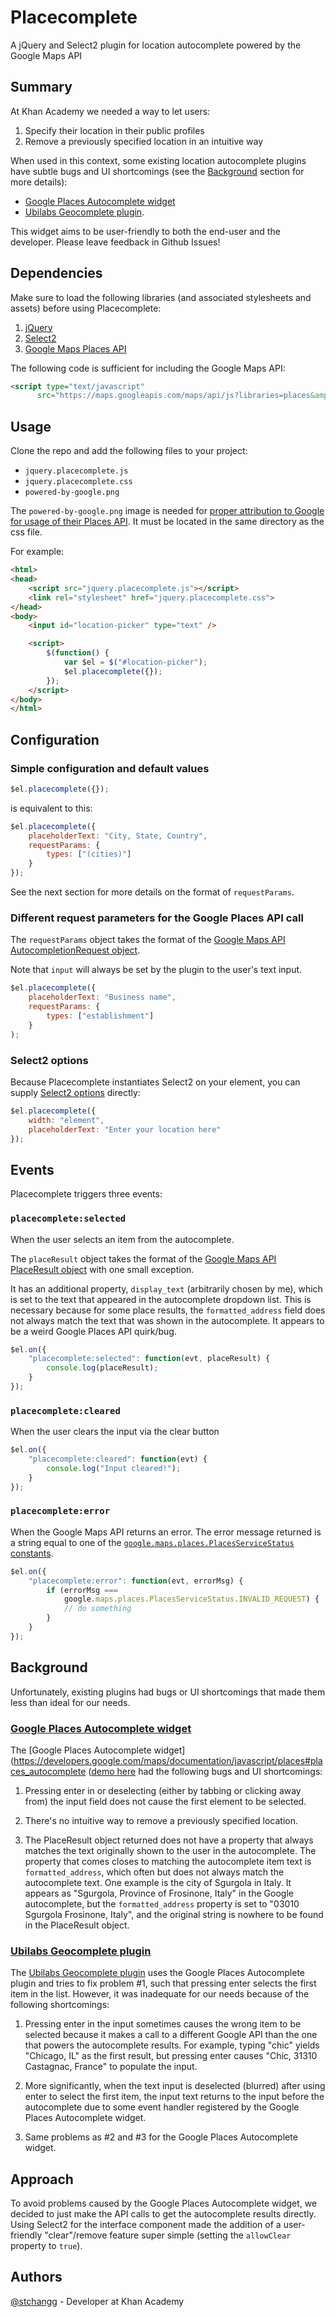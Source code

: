 Placecomplete
=============

A jQuery and Select2 plugin for location autocomplete powered by the Google Maps API

## Summary

At Khan Academy we needed a way to let users:

1. Specify their location in their public profiles
2. Remove a previously specified location in an intuitive way

When used in this context, some existing location autocomplete plugins have subtle bugs and UI shortcomings (see the [Background](#background) section for more details):

- [Google Places Autocomplete widget](https://developers.google.com/maps/documentation/javascript/places#places_autocomplete)
- [Ubilabs Geocomplete plugin](http://ubilabs.github.io/geocomplete/).

This widget aims to be user-friendly to both the end-user and the developer. Please leave feedback in Github Issues!

## Dependencies

Make sure to load the following libraries (and associated stylesheets and assets) before using Placecomplete:

1. [jQuery](http://jquery.com/)
2. [Select2](http://ivaynberg.github.io/select2/)
3. [Google Maps Places API](https://developers.google.com/places/documentation/autocomplete)

The following code is sufficient for including the Google Maps API:

```html
<script type="text/javascript"
      src="https://maps.googleapis.com/maps/api/js?libraries=places&amp;sensor=false"></script>
```

## Usage

Clone the repo and add the following files to your project:

- `jquery.placecomplete.js`
- `jquery.placecomplete.css`
- `powered-by-google.png`

The `powered-by-google.png` image is needed for [proper attribution to Google for usage of their Places API](https://developers.google.com/places/policies). It must be located in the same directory as the css file.

For example:

```html
<html>
<head>
    <script src="jquery.placecomplete.js"></script>
    <link rel="stylesheet" href="jquery.placecomplete.css">
</head>
<body>
    <input id="location-picker" type="text" />

    <script>
        $(function() {
            var $el = $("#location-picker");
            $el.placecomplete({});
        });
    </script>
</body>
</html>
```

## Configuration

### Simple configuration and default values

```javascript
$el.placecomplete({});
```

is equivalent to this:

```javascript
$el.placecomplete({
    placeholderText: "City, State, Country",
    requestParams: {
        types: ["(cities)"]
    }
});
```

See the next section for more details on the format of `requestParams`.

### Different request parameters for the Google Places API call

The `requestParams` object takes the format of the [Google Maps API AutocompletionRequest object](https://developers.google.com/maps/documentation/javascript/reference#AutocompletionRequest).

Note that `input` will always be set by the plugin to the user's text input.

```javascript
$el.placecomplete({
    placeholderText: "Business name",
    requestParams: {
        types: ["establishment"]
    }
);
```

### Select2 options

Because Placecomplete instantiates Select2 on your element, you can supply [Select2 options](http://ivaynberg.github.io/select2/#documentation) directly:

```javascript
$el.placecomplete({
    width: "element",
    placeholderText: "Enter your location here"
});
```

## Events

Placecomplete triggers three events:

### `placecomplete:selected`
When the user selects an item from the autocomplete.

The `placeResult` object takes the format of the [Google Maps API PlaceResult object](https://developers.google.com/maps/documentation/javascript/reference#PlaceResult) with one small exception.

It has an additional property, `display_text` (arbitrarily chosen by me), which is set to the text that appeared in the autocomplete dropdown list. This is necessary because for some place results, the `formatted_address` field does not always match the text that was shown in the autocomplete. It appears to be a weird Google Places API quirk/bug.

```javascript
$el.on({
    "placecomplete:selected": function(evt, placeResult) {
        console.log(placeResult);
    }
});
```

### `placecomplete:cleared`
When the user clears the input via the clear button

```javascript
$el.on({
    "placecomplete:cleared": function(evt) {
        console.log("Input cleared!");
    }
});
```

### `placecomplete:error`
When the Google Maps API returns an error. The error message returned is a string equal to one of the [`google.maps.places.PlacesServiceStatus` constants](https://developers.google.com/maps/documentation/javascript/reference#PlacesServiceStatus).

```javascript
$el.on({
    "placecomplete:error": function(evt, errorMsg) {
        if (errorMsg ===
            google.maps.places.PlacesServiceStatus.INVALID_REQUEST) {
            // do something
        }
    }
});
```

## Background

Unfortunately, existing plugins had bugs or UI shortcomings that made them less than ideal for our needs.

### [Google Places Autocomplete widget](https://developers.google.com/maps/documentation/javascript/places#places_autocomplete)

The [Google Places Autocomplete widget](https://developers.google.com/maps/documentation/javascript/places#places_autocomplete ([demo here](https://developers.google.com/maps/documentation/javascript/examples/places-autocomplete) had the following bugs and UI shortcomings:

1. Pressing enter in or deselecting (either by tabbing or clicking away from) the input field does not cause the first element to be selected.

2. There's no intuitive way to remove a previously specified location.

3. The PlaceResult object returned does not have a property that always matches the text originally shown to the user in the autocomplete. The property that comes closes to matching the autocomplete item text is `formatted_address`, which often but does not always match the autocomplete text. One example is the city of Sgurgola in Italy. It appears as "Sgurgola, Province of Frosinone, Italy" in the Google autocomplete, but the `formatted_address` property is set to "03010 Sgurgola Frosinone, Italy", and the original string is nowhere to be found in the PlaceResult object.

### [Ubilabs Geocomplete plugin](http://ubilabs.github.io/geocomplete/)

The [Ubilabs Geocomplete plugin](http://ubilabs.github.io/geocomplete/) uses the Google Places Autocomplete plugin and tries to fix problem #1, such that pressing enter selects the first item in the list. However, it was inadequate for our needs because of the following shortcomings:

1. Pressing enter in the input sometimes causes the wrong item to be selected because it makes a call to a different Google API than the one that powers the autocomplete results. For example, typing "chic" yields "Chicago, IL" as the first result, but pressing enter causes "Chic, 31310 Castagnac, France" to populate the input.

2. More significantly, when the text input is deselected (blurred) after using enter to select the first item, the input text returns to the input before the autocomplete due to some event handler registered by the Google Places Autocomplete widget.

3. Same problems as #2 and #3 for the Google Places Autocomplete widget.

## Approach

To avoid problems caused by the Google Places Autocomplete widget, we decided to just make the API calls to get the autocomplete results directly. Using Select2 for the interface component made the addition of a user-friendly "clear"/remove feature super simple (setting the `allowClear` property to `true`).

## Authors

[@stchangg](http://github.com/stchangg) - Developer at Khan Academy
